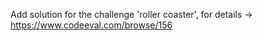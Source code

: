 Add solution for the challenge 'roller coaster', for details -> https://www.codeeval.com/browse/156
